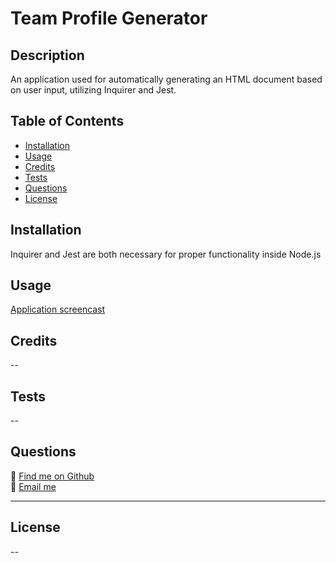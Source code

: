 # Team Profile Generator

## Description
An application used for automatically generating an HTML document based on user input, utilizing Inquirer and Jest.

## Table of Contents
- [Installation](#installation)
- [Usage](#usage)
- [Credits](#credits)
- [Tests](#tests)
- [Questions](#questions)
- [License](#license)

## Installation
Inquirer and Jest are both necessary for proper functionality inside Node.js

## Usage
[Application screencast](https://github.com/hr-ivey/team-profile-generator/blob/main/screencast.mp4)

## Credits
--

## Tests
--

## Questions
🌲 [Find me on Github](https://github.com/hr-ivey)  
🌲 [Email me](mailto:haleyrivey@gmail.com)

---
## License
--